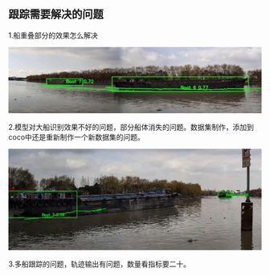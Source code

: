## 跟踪需要解决的问题

1.船重叠部分的效果怎么解决

![image-20250812004119973](https://github.com/ZYJ-Group/wuyuchen/blob/main/%E5%91%A8%E5%B7%A5%E4%BD%9C/%E8%B7%9F%E8%B8%AA1.jpg)

2.模型对大船识别效果不好的问题，部分船体消失的问题。数据集制作，添加到coco中还是重新制作一个新数据集的问题。

![image-20250812004101939](https://github.com/ZYJ-Group/wuyuchen/blob/main/%E5%91%A8%E5%B7%A5%E4%BD%9C/%E8%B7%9F%E8%B8%AA2.jpg)



3.多船跟踪的问题，轨迹输出有问题，数量看指标要二十。




